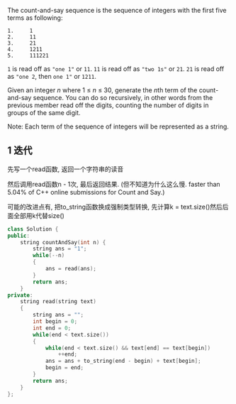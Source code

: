 The count-and-say sequence is the sequence of integers with the first five terms as following:

```
1.     1
2.     11
3.     21
4.     1211
5.     111221
```

`1` is read off as `"one 1"` or `11`.
`11` is read off as `"two 1s"` or `21`.
`21` is read off as `"one 2`, then `one 1"` or `1211`.

Given an integer *n* where 1 ≤ *n* ≤ 30, generate the *n*th term of the count-and-say sequence. You can do so recursively, in other words from the previous member read off the digits, counting the number of digits in groups of the same digit.

Note: Each term of the sequence of integers will be represented as a string.

## 1 迭代

先写一个read函数, 返回一个字符串的读音

然后调用read函数n - 1次, 最后返回结果. (但不知道为什么这么慢. faster than 5.04% of C++ online submissions for Count and Say.)

可能的改进点有, 把to_string函数换成强制类型转换, 先计算k = text.size()然后后面全部用k代替size()

```c++
class Solution {
public:
    string countAndSay(int n) {
        string ans = "1";
        while(--n)
        {
            ans = read(ans);
        }
        return ans;
    }
private:
    string read(string text)
    {
        string ans = "";
        int begin = 0;
        int end = 0;
        while(end < text.size())
        {
            while(end < text.size() && text[end] == text[begin])
                ++end;
            ans = ans + to_string(end - begin) + text[begin];
            begin = end;
        }
        return ans;
    }
};
```



